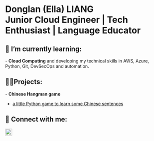 <h1>Donglan (Ella) LIANG<br/>Junior Cloud Engineer</a> | Tech Enthusiast</a> | Language Educator</a></h1>

<h2>🌱 I’m currently learning:</h2> 
- <b>Cloud Computing</b> and developing my technical skills in AWS, Azure, Python, Git, DevSecOps and automation.

<h2>👨‍💻Projects:</h2>
- <b>Chinese Hangman game</b>

- [a little Python game to learn some Chinese sentences](https://github.com/Donglan-digital/Chinese_hangman_python)


<h2> 🤳 Connect with me:</h2>

[<img align="left" alt="DonglanLiang | LinkedIn" width="22px" src="https://cdn.jsdelivr.net/npm/simple-icons@v3/icons/linkedin.svg" />][linkedin]

[linkedin]: https://www.linkedin.com/in/donglan-liang-589271324/

<!--
**Donglan-digital/Donglan-digital** is a ✨ _special_ ✨ repository because its `README.md` (this file) appears on your GitHub profile.

Here are some ideas to get you started:

- 🔭 I’m currently working on ...
- 🌱 I’m currently learning ...
- 👯 I’m looking to collaborate on ...
- 🤔 I’m looking for help with ...
- 💬 Ask me about ...
- 📫 How to reach me: ...
- 😄 Pronouns: ...
- ⚡ Fun fact: ...
-->
